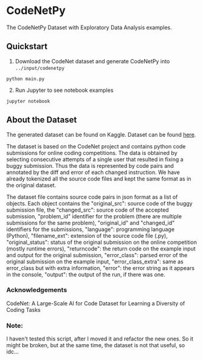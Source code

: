 # CodeNetPy

The CodeNetPy Dataset with Exploratory Data Analysis examples.

## Quickstart

1. Download the CodeNet dataset and generate CodeNetPy into `../input/codenetpy`

```console
python main.py
```

2. Run Jupyter to see notebook examples

```console
jupyter notebook
```

## About the Dataset

The generated dataset can be found on Kaggle. Dataset can be found
[here](https://www.kaggle.com/datasets/alexjercan/codenetpy).

The dataset is based on the CodeNet project and contains python code
submissions for online coding competitions. The data is obtained by selecting
consecutive attempts of a single user that resulted in fixing a buggy
submission. Thus the data is represented by code pairs and annotated by the
diff and error of each changed instruction. We have already tokenized all the
source code files and kept the same format as in the original dataset.

The dataset file contains source code pairs in json format as a list of
objects. Each object contains the "original\_src": source code of the buggy
submission file, the "changed\_src": source code of the accepted submission,
"problem\_id" identifier for the problem (there are multiple submissions for the
same problem), "original\_id" and "changed\_id" identifiers for the submissions,
"language": programming language (Python), "filename\_ext": extension of the
source code file (.py), "original\_status": status of the original submission on
the online competition (mostly runtime errors), "returncode": the return code
on the example input and output for the original submission, "error\_class":
parsed error of the original submission on the example input,
"error\_class\_extra": same as error\_class but with extra information, "error":
the error string as it appears in the console, "output": the output of the run,
if there was one.

### Acknowledgements

CodeNet: A Large-Scale AI for Code Dataset for Learning a Diversity of Coding
Tasks

### Note:

I haven't tested this script, after I moved it and refactor the new ones. So it
might be broken, but at the same time, the dataset is not that useful, so
idc...
